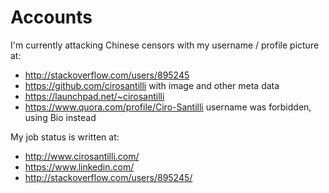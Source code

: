 # Accounts

I'm currently attacking Chinese censors with my username / profile picture at:

- <http://stackoverflow.com/users/895245>
- <https://github.com/cirosantilli> with image and other meta data
- <https://launchpad.net/~cirosantilli>
- <https://www.quora.com/profile/Ciro-Santilli> username was forbidden, using Bio instead

My job status is written at:

- <http://www.cirosantilli.com/>
- <https://www.linkedin.com/>
- <http://stackoverflow.com/users/895245/>
<!--
- <https://github.com/cirosantilli>
-->

